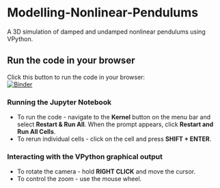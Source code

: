 # Modelling-Nonlinear-Pendulums
A 3D simulation of damped and undamped nonlinear pendulums using VPython.

## Run the code in your browser
Click this button to run the code in your browser:  
[![Binder](https://mybinder.org/badge_logo.svg)](https://mybinder.org/v2/gh/ZainNaqavi/Modelling-Nonlinear-Pendulums/main?filepath=Modelling_Non-linear_Pendulums.ipynb)

### Running the Jupyter Notebook
* To run the code - navigate to the **Kernel** button on the menu bar and select **Restart & Run All**. When the prompt appears, click **Restart and Run All Cells**.
* To rerun individual cells - click on the cell and press **SHIFT + ENTER**.
### Interacting with the VPython graphical output
* To rotate the camera - hold **RIGHT CLICK** and move the cursor.
* To control the zoom - use the mouse wheel.
